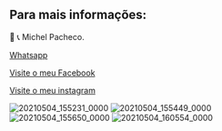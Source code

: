 
## Para mais informações: 




📲 📞 Michel Pacheco.

<a href="https://wa.me/message/L2W26WS2QTOHB1">Whatsapp</a>

<a href="https://www.facebook.com/Michelimovel"> Visite o meu Facebook</a> 

<a href="https://www.instagram.com/michel_imoveis/">Visite o meu instagram</a>

![20210504_155231_0000](https://user-images.githubusercontent.com/67074775/117055631-bd6c0180-acf1-11eb-88e5-cab5cde5df3d.png)
![20210504_155449_0000](https://user-images.githubusercontent.com/67074775/117055637-be049800-acf1-11eb-9f48-b0af1c0fede6.png)
![20210504_155650_0000](https://user-images.githubusercontent.com/67074775/117055640-be9d2e80-acf1-11eb-8093-503c80745ee2.png)
![20210504_160554_0000](https://user-images.githubusercontent.com/67074775/117056562-d4f7ba00-acf2-11eb-9bc1-3d968b8821c6.png)



